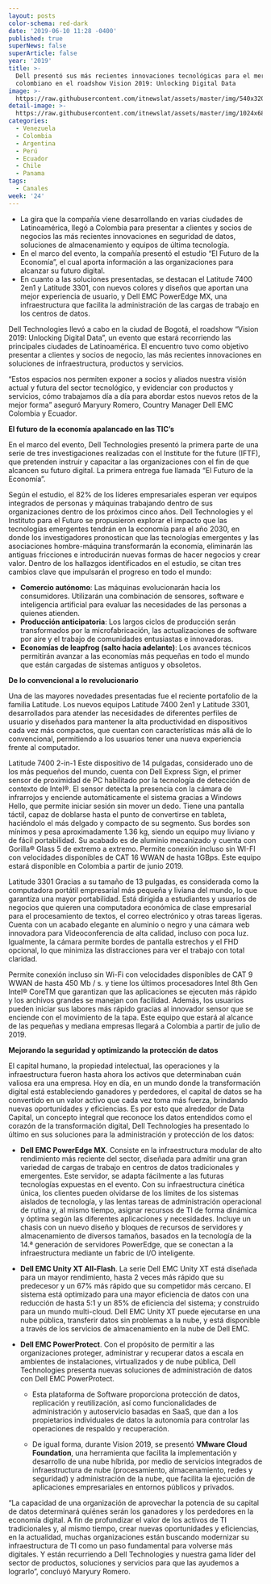 ```yaml
---
layout: posts
color-schema: red-dark
date: '2019-06-10 11:28 -0400'
published: true
superNews: false
superArticle: false
year: '2019'
title: >-
  Dell presentó sus más recientes innovaciones tecnológicas para el mercado
  colombiano en el roadshow Vision 2019: Unlocking Digital Data 
image: >-
  https://raw.githubusercontent.com/itnewslat/assets/master/img/540x320/DELLp.jpg
detail-image: >-
  https://raw.githubusercontent.com/itnewslat/assets/master/img/1024x680/DELLg.jpg
categories:
  - Venezuela
  - Colombia
  - Argentina
  - Perú
  - Ecuador
  - Chile
  - Panama
tags:
  - Canales
week: '24'
---
```


- La gira que la compañía viene desarrollando en varias ciudades de Latinoamérica, llegó a Colombia para presentar a clientes y socios de negocios las más recientes innovaciones en seguridad de datos, soluciones de almacenamiento y equipos de última tecnología.
- En el marco del evento, la compañía presentó el estudio “El Futuro de la Economía”, el cual aporta información a las organizaciones para alcanzar su futuro digital.   
- En cuanto a las soluciones presentadas, se destacan el Latitude 7400 2en1 y Latitude 3301, con nuevos colores y diseños que aportan una mejor experiencia de usuario, y Dell EMC PowerEdge MX, una infraestructura que facilita la administración de las cargas de trabajo en los centros de datos.

Dell Technologies llevó a cabo en la ciudad de Bogotá, el roadshow  “Vision 2019: Unlocking Digital Data”, un evento que estará recorriendo las principales ciudades de Latinoamérica. El encuentro tuvo como objetivo presentar a clientes y socios de negocio, las más recientes innovaciones en soluciones de infraestructura, productos y servicios.

“Estos espacios nos permiten exponer a socios y aliados nuestra visión actual y futura del sector tecnológico, y evidenciar con productos y servicios, cómo trabajamos día a día para abordar estos nuevos retos de la mejor forma” aseguró Maryury Romero, Country Manager Dell EMC Colombia y Ecuador.

**El futuro de la economía apalancado en las TIC’s**

En el marco del evento, Dell Technologies presentó la primera parte de una serie de tres investigaciones realizadas con el Institute for the future (IFTF), que pretenden instruir y capacitar a las organizaciones con el fin de que alcancen su futuro digital. La primera entrega fue llamada “El Futuro de la Economía”. 

Según el estudio, el 82% de los líderes empresariales esperan ver equipos integrados de personas y máquinas trabajando dentro de sus organizaciones dentro de los próximos cinco años. Dell Technologies y el Instituto para el Futuro se propusieron explorar el impacto que las tecnologías emergentes tendrán en la economía para el año 2030, en donde los investigadores pronostican que las tecnologías emergentes y las asociaciones hombre-máquina transformarán la economía, eliminarán las antiguas fricciones e introducirán nuevas formas de hacer negocios y crear valor.
Dentro de los hallazgos identificados en el estudio, se citan tres cambios clave que impulsarán el progreso en todo el mundo: 

- **Comercio autónomo**: Las máquinas evolucionarán hacia los consumidores. Utilizarán una combinación de sensores, software e inteligencia artificial para evaluar las necesidades de las personas a quienes atienden.
- **Producción anticipatoria**: Los largos ciclos de producción serán transformados por la microfabricación, las actualizaciones de software por aire y el trabajo de comunidades entusiastas e innovadoras. 
- **Economías de leapfrog (salto hacia adelante)**: Los avances técnicos permitirán avanzar a las economías más pequeñas en todo el mundo que están cargadas de sistemas antiguos y obsoletos.

**De lo convencional a lo revolucionario**

Una de las mayores novedades presentadas fue el reciente portafolio de la familia Latitude. Los nuevos equipos Latitude 7400 2en1 y Latitude 3301, desarrollados para atender las necesidades de diferentes perfiles de usuario y diseñados para mantener la alta productividad en dispositivos cada vez más compactos, que cuentan con características más allá de lo convencional, permitiendo a los usuarios tener una nueva experiencia frente al computador. 

Latitude 7400 2-in-1 Este dispositivo de 14 pulgadas, considerado uno de los más pequeños del mundo, cuenta con Dell Express Sign, el primer sensor de proximidad de PC habilitado por la tecnología de detección de contexto de Intel®. El sensor detecta la presencia con la cámara de infrarrojos y enciende automáticamente el sistema gracias a Windows Hello, que permite iniciar sesión sin mover un dedo. Tiene una pantalla táctil, capaz de doblarse hasta el punto de convertirse en tableta, haciéndolo el más delgado y compacto de su segmento. Sus bordes son mínimos y pesa aproximadamente 1.36 kg, siendo un equipo muy liviano y de fácil portabilidad. Su acabado es de aluminio mecanizado y cuenta con  Gorilla® Glass 5 de extremo a extremo. Permite conexión incluso sin WI-FI con velocidades disponibles de CAT 16 WWAN de hasta 1GBps. Este equipo estará disponible en Colombia a partir de junio 2019.
  
Latitude 3301 Gracias a su tamaño de 13 pulgadas, es considerada como la computadora portátil empresarial más pequeña y liviana del mundo, lo que garantiza una mayor portabilidad. Está dirigida a estudiantes y usuarios de negocios que quieren una computadora económica de clase empresarial para el procesamiento de textos, el correo electrónico y otras tareas ligeras. Cuenta con un acabado elegante en aluminio o negro y  una cámara web innovadora para Videoconferencia de alta calidad, incluso con poca luz. Igualmente, la cámara permite bordes de pantalla estrechos y el FHD opcional, lo que minimiza las distracciones para ver el trabajo con total claridad. 

Permite conexión incluso sin Wi-Fi con velocidades disponibles de CAT 9 WWAN de hasta 450 Mb / s. y tiene los últimos procesadores Intel 8th Gen Intel® CoreTM que garantizan que las aplicaciones se ejecuten más rápido y los archivos grandes se manejan con facilidad. Además, los usuarios pueden iniciar sus labores más rápido gracias al innovador sensor que se enciende con el movimiento de la tapa. Este equipo que estará al alcance de las pequeñas y mediana empresas llegará a Colombia a partir de julio de 2019.

**Mejorando la seguridad y optimizando la protección de datos**

El capital humano, la propiedad intelectual, las operaciones y la infraestructura fueron hasta ahora los activos que determinaban cuán valiosa era una empresa. Hoy en día, en un mundo donde la transformación digital está estableciendo ganadores y perdedores, el capital de datos se ha convertido en un valor activo que cada vez toma más fuerza, brindando nuevas oportunidades y eficiencias. Es por esto que alrededor de Data Capital, un concepto integral que reconoce los datos entendidos como el corazón de la transformación digital, Dell Technologies ha presentado lo último en sus soluciones para la administración y protección de los datos:

- **Dell EMC PowerEdge MX**. Consiste en la infraestructura modular de alto rendimiento más reciente del sector, diseñada para admitir una gran variedad de cargas de trabajo en centros de datos tradicionales y emergentes. Este servidor, se adapta fácilmente a las futuras tecnologías expuestas en el evento. Con su infraestructura cinética única, los clientes pueden olvidarse de los límites de los sistemas aislados de tecnología, y las lentas tareas de administración operacional de rutina y, al mismo tiempo, asignar recursos de TI de forma dinámica y óptima según las diferentes aplicaciones y necesidades. Incluye un chasis con un nuevo diseño y bloques de recursos de servidores y almacenamiento de diversos tamaños, basados en la tecnología de la 14.ª generación de servidores PowerEdge, que se conectan a la infraestructura mediante un fabric de I/O inteligente.

- **Dell EMC Unity XT All-Flash**. La serie Dell EMC Unity XT está diseñada para un mayor rendimiento, hasta 2 veces más rápido que su predecesor y un 67% más rápido que su competidor más cercano. El sistema está optimizado para una mayor eficiencia de datos con una reducción de hasta 5:1 y un 85% de eficiencia del sistema; y construido para un mundo multi-cloud. Dell EMC Unity XT puede ejecutarse en una nube pública, transferir datos sin problemas a la nube, y está disponible a través de los servicios de almacenamiento en la nube de Dell EMC.

- **Dell EMC PowerProtect**. Con el propósito de permitir a las organizaciones proteger, administrar y recuperar datos a escala en ambientes de instalaciones, virtualizados y de nube pública, Dell Technologies presenta nuevas soluciones de administración de datos con Dell EMC PowerProtect.

  - Esta plataforma de Software proporciona protección de datos, replicación y reutilización, así como funcionalidades de administración y autoservicio basadas en SaaS, que dan a los propietarios individuales de datos la autonomía para controlar las operaciones de respaldo y recuperación.

  - De igual forma, durante Vision 2019, se presentó **VMware Cloud Foundation**, una herramienta que facilita la implementación y desarrollo de una nube híbrida, por medio de servicios integrados de infraestructura de nube (procesamiento, almacenamiento, redes y seguridad) y administración de la nube, que facilita la ejecución de aplicaciones empresariales en entornos públicos y privados.

“La capacidad de una organización de aprovechar la potencia de su capital de datos determinará quiénes serán los ganadores y los perdedores en la economía digital. A fin de profundizar el valor de los activos de TI tradicionales y, al mismo tiempo, crear nuevas oportunidades y eficiencias, en la actualidad, muchas organizaciones están buscando modernizar su infraestructura de TI como un paso fundamental para volverse más digitales. Y están recurriendo a Dell Technologies y nuestra gama líder del sector de productos, soluciones y servicios para que las ayudemos a lograrlo”, concluyó Maryury Romero. 